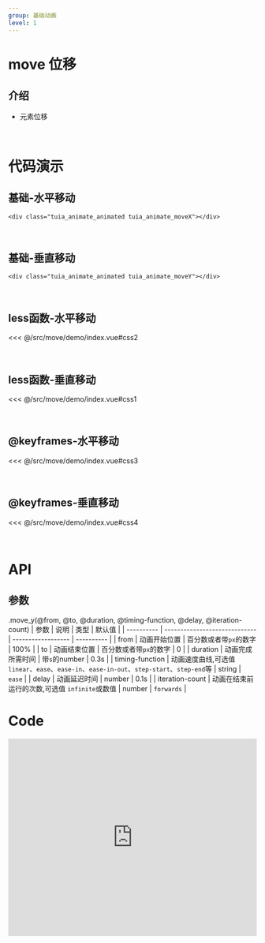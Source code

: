 ```yaml
---
group: 基础动画
level: 1
---
```


# move 位移

## 介绍
* 元素位移

<br />

# 代码演示

## 基础-水平移动

```
<div class="tuia_animate_animated tuia_animate_moveX"></div>
```

<br />

## 基础-垂直移动

```
<div class="tuia_animate_animated tuia_animate_moveY"></div>
```

<br />

## less函数-水平移动

<<< @/src/move/demo/index.vue#css2

<br />

## less函数-垂直移动

<<< @/src/move/demo/index.vue#css1

<br />

## @keyframes-水平移动

<<< @/src/move/demo/index.vue#css3

<br />

## @keyframes-垂直移动

<<< @/src/move/demo/index.vue#css4

<br />

# API

## 参数
.move_y(@from, @to, @duration, @timing-function, @delay, @iteration-count)
| 参数       | 说明                          | 类型               | 默认值     |
| ---------- | ----------------------------- | ------------------ | ---------- |
| from       |  动画开始位置                  | 百分数或者带`px`的数字            | 100% |
| to       |  动画结束位置                  | 百分数或者带`px`的数字            | 0 |
| duration       | 动画完成所需时间                 | 带`s`的number           | 0.3s  |
| timing-function       | 动画速度曲线,可选值 `linear`、`ease`、`ease-in`、`ease-in-out`、`step-start`、`step-end`等 | string | `ease`     |
| delay     | 动画延迟时间  | number | 0.1s |
| iteration-count | 动画在结束前运行的次数,可选值 `infinite`或数值     | number | `forwards` |
<br />

# Code

<iframe allowfullscreen="true" allowpaymentrequest="true" allowtransparency="true" frameborder="0" height="400" width="100%" scrolling="no" style="width: 100%; overflow:hidden; display:block;" loading="lazy" src="https://codepen.io/xieshiyi/embed/PojPMZV?height=265&theme-id=dark&default-tab=css%2Cresult&user=eltonmesquita&slug-hash=oNjGGbw&pen-title=Prefers-reduce-motion%20media%20query&name=cp_embed_1"></iframe>
